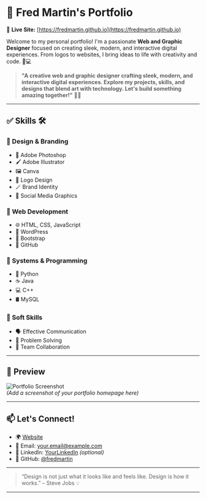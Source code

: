 # 👋 Fred Martin's Portfolio

🚀 **Live Site:** [https://fredmartin.github.io](https://fredmartin.github.io)

Welcome to my personal portfolio! I'm a passionate **Web and Graphic Designer** focused on creating sleek, modern, and interactive digital experiences. From logos to websites, I bring ideas to life with creativity and code. 🎨💻

> **"A creative web and graphic designer crafting sleek, modern, and interactive digital experiences. Explore my projects, skills, and designs that blend art with technology. Let's build something amazing together!"** 🚀✨

---

## ✅ Skills 🛠

### 🔹 Design & Branding
- 🎨 Adobe Photoshop  
- 🖌️ Adobe Illustrator  
- 🖼️ Canva  
- 🧠 Logo Design  
- 🪄 Brand Identity  
- 📱 Social Media Graphics  

### 🔹 Web Development
- 🌐 HTML, CSS, JavaScript  
- 🧩 WordPress  
- 🧱 Bootstrap  
- 🐙 GitHub  

### 🔹 Systems & Programming
- 🐍 Python  
- ☕ Java  
- 💻 C++  
- 🛢️ MySQL  

### 🔹 Soft Skills
- 🗣️ Effective Communication  
- 🧩 Problem Solving  
- 🤝 Team Collaboration  

---

## 📸 Preview

![Portfolio Screenshot](screenshot.png)  
*(Add a screenshot of your portfolio homepage here)*

---

## 📫 Let's Connect!

- 🌍 [Website](https://fredmartin.github.io)  
- 📧 Email: your.email@example.com  
- 💼 LinkedIn: [YourLinkedIn](https://linkedin.com/in/yourprofile) *(optional)*  
- 🐙 GitHub: [@fredmartin](https://github.com/fredmartin)  

---

> “Design is not just what it looks like and feels like. Design is how it works.” – Steve Jobs 💡

---
